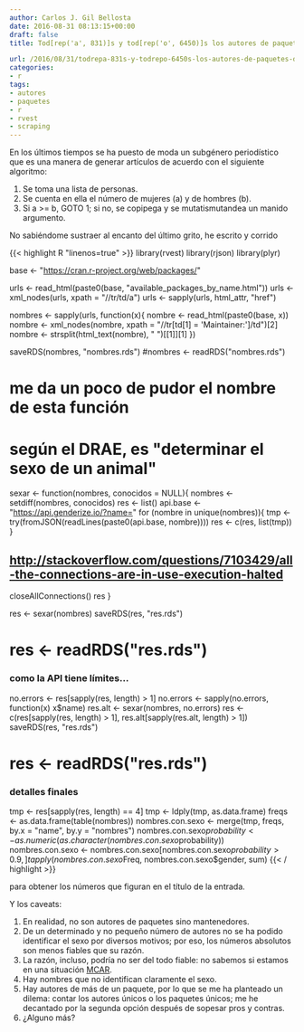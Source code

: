 ```yaml
---
author: Carlos J. Gil Bellosta
date: 2016-08-31 08:13:15+00:00
draft: false
title: Tod[rep('a', 831)]s y tod[rep('o', 6450)]s los autores de paquetes de R

url: /2016/08/31/todrepa-831s-y-todrepo-6450s-los-autores-de-paquetes-de-r/
categories:
- r
tags:
- autores
- paquetes
- r
- rvest
- scraping
---
```


En los últimos tiempos se ha puesto de moda un subgénero periodístico que es una manera de generar artículos de acuerdo con el siguiente algoritmo:

  1. Se toma una lista de personas.
  2. Se cuenta en ella el número de mujeres (a) y de hombres (b).
  3. Si a >= b, GOTO 1; si no, se copipega y se mutatismutandea un manido argumento.

No sabiéndome sustraer al encanto del último grito, he escrito y corrido

{{< highlight R "linenos=true" >}}
library(rvest)
library(rjson)
library(plyr)

base <- "https://cran.r-project.org/web/packages/"

urls <- read_html(paste0(base, "available_packages_by_name.html"))
urls <- xml_nodes(urls, xpath = "//tr/td/a")
urls <- sapply(urls, html_attr, "href")

nombres <- sapply(urls, function(x){
  nombre <- read_html(paste0(base, x))
  nombre <- xml_nodes(nombre,
    xpath = "//tr[td[1] = 'Maintainer:']/td")[2]
  nombre <- strsplit(html_text(nombre), " ")[[1]][1]
})

saveRDS(nombres, "nombres.rds")
#nombres <- readRDS("nombres.rds")

# me da un poco de pudor el nombre de esta función
# según el DRAE, es "determinar el sexo de un animal"
sexar <- function(nombres, conocidos = NULL){
  nombres <- setdiff(nombres, conocidos)
  res <- list()
  api.base <- "https://api.genderize.io/?name="
  for (nombre in unique(nombres)){
    tmp <- try(fromJSON(readLines(paste0(api.base, nombre))))
    res <- c(res, list(tmp))
  }
  ## http://stackoverflow.com/questions/7103429/all-the-connections-are-in-use-execution-halted
  closeAllConnections()
  res
}

res <- sexar(nombres)
saveRDS(res, "res.rds")
# res <- readRDS("res.rds")

### como la API tiene límites...
no.errors <- res[sapply(res, length) > 1]
no.errors <- sapply(no.errors, function(x) x$name)
res.alt <- sexar(nombres, no.errors)
res <- c(res[sapply(res, length) > 1],
  res.alt[sapply(res.alt, length) > 1])
saveRDS(res, "res.rds")
# res <- readRDS("res.rds")

### detalles finales
tmp <- res[sapply(res, length) == 4]
tmp <- ldply(tmp, as.data.frame)
freqs <- as.data.frame(table(nombres))
nombres.con.sexo <- merge(tmp, freqs, by.x = "name", by.y = "nombres")
nombres.con.sexo$probability <- as.numeric(as.character(nombres.con.sexo$probability))
nombres.con.sexo <- nombres.con.sexo[nombres.con.sexo$probability > 0.9,]
tapply(nombres.con.sexo$Freq, nombres.con.sexo$gender, sum)
{{< / highlight >}}

para obtener los números que figuran en el título de la entrada.

Y los caveats:

1. En realidad, no son autores de paquetes sino mantenedores.
2. De un determinado y no pequeño número de autores no se ha podido identificar el sexo por diversos motivos; por eso, los números absolutos son menos fiables que su razón.
3. La razón, incluso, podría no ser del todo fiable: no sabemos si estamos en una situación [MCAR](https://www.datanalytics.com/2012/06/28/valores-perdidos-mcar-mar-y-mnar/).
4. Hay nombres que no identifican claramente el sexo.
5. Hay autores de más de un paquete, por lo que se me ha planteado un dilema: contar los autores únicos o los paquetes únicos; me he decantado por la segunda opción después de sopesar pros y contras.
6. ¿Alguno más?